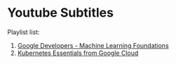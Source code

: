 # Youtube Subtitles

Playlist list:
1. [Google Developers - Machine Learning Foundations](https://www.youtube.com/playlist?list=PLOU2XLYxmsII9mzQ-Xxug4l2o04JBrkLV)
2. [Kubernetes Essentials from Google Cloud](https://www.youtube.com/playlist?list=PLIivdWyY5sqLmnGdKSdQIXq2sd_1bWSnx)
